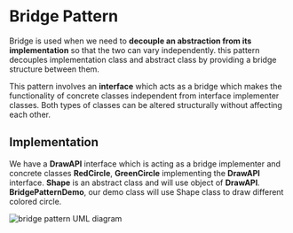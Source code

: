 # Bridge Pattern

Bridge is used when we need to __decouple an abstraction from its implementation__ so that the two can vary independently.
this pattern decouples implementation class and abstract class by providing a bridge structure between them.

This pattern involves an __interface__ which acts as a bridge which makes the functionality of concrete classes independent from interface implementer classes. Both types of classes can be altered structurally without affecting each other.

## Implementation

We have a __DrawAPI__ interface which is acting as a bridge implementer and concrete classes __RedCircle__, __GreenCircle__ implementing the __DrawAPI__ interface. __Shape__ is an abstract class and will use object of __DrawAPI__.
__BridgePatternDemo__, our demo class will use Shape class to draw different colored circle.

![bridge pattern UML diagram](https://www.tutorialspoint.com/design_pattern/images/bridge_pattern_uml_diagram.jpg)

